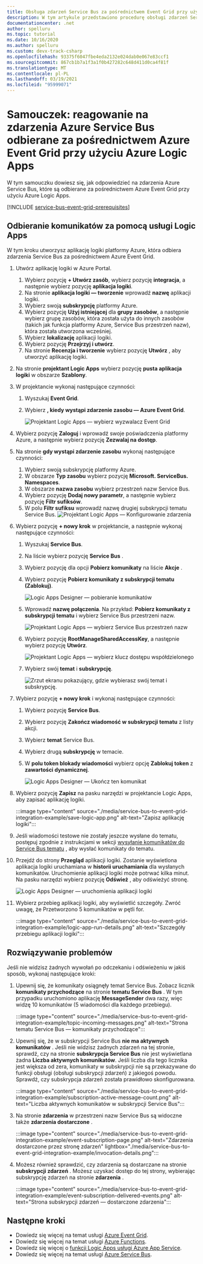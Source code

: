 ```yaml
---
title: Obsługa zdarzeń Service Bus za pośrednictwem Event Grid przy użyciu Azure Logic Apps
description: W tym artykule przedstawiono procedurę obsługi zdarzeń Service Bus za pośrednictwem Event Grid przy użyciu Azure Logic Apps.
documentationcenter: .net
author: spelluru
ms.topic: tutorial
ms.date: 10/16/2020
ms.author: spelluru
ms.custom: devx-track-csharp
ms.openlocfilehash: 93375f6047fbe4eda2132e024dab0e067e83ccf1
ms.sourcegitcommit: 867cb1b7a1f3a1f0b427282c648d411d0ca4f81f
ms.translationtype: MT
ms.contentlocale: pl-PL
ms.lasthandoff: 03/19/2021
ms.locfileid: "95999071"
---
```

# <a name="tutorial-respond-to-azure-service-bus-events-received-via-azure-event-grid-by-using-azure-logic-apps"></a>Samouczek: reagowanie na zdarzenia Azure Service Bus odbierane za pośrednictwem Azure Event Grid przy użyciu Azure Logic Apps
W tym samouczku dowiesz się, jak odpowiedzieć na zdarzenia Azure Service Bus, które są odbierane za pośrednictwem Azure Event Grid przy użyciu Azure Logic Apps. 

[!INCLUDE [service-bus-event-grid-prerequisites](../../includes/service-bus-event-grid-prerequisites.md)]

## <a name="receive-messages-by-using-logic-apps"></a>Odbieranie komunikatów za pomocą usługi Logic Apps
W tym kroku utworzysz aplikację logiki platformy Azure, która odbiera zdarzenia Service Bus za pośrednictwem Azure Event Grid. 

1. Utwórz aplikację logiki w Azure Portal.
    1. Wybierz pozycję **+ Utwórz zasób**, wybierz pozycję **integracja**, a następnie wybierz pozycję **aplikacja logiki**. 
    2. Na stronie **aplikacja logiki — tworzenie** wprowadź **nazwę** aplikacji logiki.
    3. Wybierz swoją **subskrypcję** platformy Azure. 
    4. Wybierz pozycję **Użyj istniejącej** dla **grupy zasobów**, a następnie wybierz grupę zasobów, która została użyta do innych zasobów (takich jak funkcja platformy Azure, Service Bus przestrzeń nazw), która została utworzona wcześniej. 
    5. Wybierz **lokalizację** aplikacji logiki. 
    6. Wybierz pozycję **Przejrzyj i utwórz**. 
    1. Na stronie **Recenzja i tworzenie** wybierz pozycję **Utwórz** , aby utworzyć aplikację logiki. 
1. Na stronie **projektant Logic Apps** wybierz pozycję **pusta aplikacja logiki** w obszarze **Szablony**. 
1. W projektancie wykonaj następujące czynności:
    1. Wyszukaj **Event Grid**. 
    2. Wybierz **, kiedy wystąpi zdarzenie zasobu — Azure Event Grid**. 

        ![Projektant Logic Apps — wybierz wyzwalacz Event Grid](./media/service-bus-to-event-grid-integration-example/logic-apps-event-grid-trigger.png)
4. Wybierz pozycję **Zaloguj** i wprowadź swoje poświadczenia platformy Azure, a następnie wybierz pozycję **Zezwalaj na dostęp**. 
5. Na stronie **gdy wystąpi zdarzenie zasobu** wykonaj następujące czynności:
    1. Wybierz swoją subskrypcję platformy Azure. 
    2. W obszarze **Typ zasobu** wybierz pozycję **Microsoft. ServiceBus. Namespaces**. 
    3. W obszarze **nazwa zasobu** wybierz przestrzeń nazw Service Bus. 
    4. Wybierz pozycję **Dodaj nowy parametr**, a następnie wybierz pozycję **Filtr sufiksów**. 
    5. W polu **Filtr sufiksu** wprowadź nazwę drugiej subskrypcji tematu Service Bus. 
        ![Projektant Logic Apps — Konfigurowanie zdarzenia](./media/service-bus-to-event-grid-integration-example/logic-app-configure-event.png)
6. Wybierz pozycję **+ nowy krok** w projektancie, a następnie wykonaj następujące czynności:
    1. Wyszukaj **Service Bus**.
    2. Na liście wybierz pozycję **Service Bus** . 
    3. Wybierz pozycję dla opcji **Pobierz komunikaty** na liście **Akcje** . 
    4. Wybierz pozycję **Pobierz komunikaty z subskrypcji tematu (Zablokuj)**. 

        ![Logic Apps Designer — pobieranie komunikatów](./media/service-bus-to-event-grid-integration-example/service-bus-get-messages-step.png)
    5. Wprowadź **nazwę połączenia**. Na przykład: **Pobierz komunikaty z subskrypcji tematu** i wybierz Service Bus przestrzeni nazw. 

        ![Projektant Logic Apps — wybierz Service Bus przestrzeń nazw](./media/service-bus-to-event-grid-integration-example/logic-apps-select-namespace.png) 
    6. Wybierz pozycję **RootManageSharedAccessKey**, a następnie wybierz pozycję **Utwórz**.

        ![Projektant Logic Apps — wybierz klucz dostępu współdzielonego](./media/service-bus-to-event-grid-integration-example/logic-app-shared-access-key.png) 
    8. Wybierz swój **temat** i **subskrypcję**. 
    
        ![Zrzut ekranu pokazujący, gdzie wybierasz swój temat i subskrypcję.](./media/service-bus-to-event-grid-integration-example/logic-app-select-topic-subscription.png)
7. Wybierz pozycję **+ nowy krok** i wykonaj następujące czynności: 
    1. Wybierz pozycję **Service Bus**.
    2. Wybierz pozycję **Zakończ wiadomość w subskrypcji tematu** z listy akcji. 
    3. Wybierz **temat** Service Bus.
    4. Wybierz drugą **subskrypcję** w temacie.
    5. W **polu token blokady wiadomości** wybierz opcję **Zablokuj token** z **zawartości dynamicznej**. 

        ![Logic Apps Designer — Ukończ ten komunikat](./media/service-bus-to-event-grid-integration-example/logic-app-complete-message.png)
8. Wybierz pozycję **Zapisz** na pasku narzędzi w projektancie Logic Apps, aby zapisać aplikację logiki. 

    :::image type="content" source="./media/service-bus-to-event-grid-integration-example/save-logic-app.png" alt-text="Zapisz aplikację logiki":::
1. Jeśli wiadomości testowe nie zostały jeszcze wysłane do tematu, postępuj zgodnie z instrukcjami w sekcji [wysyłanie komunikatów do Service Bus tematu](#send-messages-to-the-service-bus-topic) , aby wysłać komunikaty do tematu. 
1. Przejdź do strony **Przegląd** aplikacji logiki. Zostanie wyświetlona aplikacja logiki uruchamiana w **historii uruchamiania** dla wysłanych komunikatów. Uruchomienie aplikacji logiki może potrwać kilka minut. Na pasku narzędzi wybierz pozycję **Odśwież** , aby odświeżyć stronę. 

    ![Logic Apps Designer — uruchomienia aplikacji logiki](./media/service-bus-to-event-grid-integration-example/logic-app-runs.png)
1. Wybierz przebieg aplikacji logiki, aby wyświetlić szczegóły. Zwróć uwagę, że Przetworzono 5 komunikatów w pętli for. 
    
    :::image type="content" source="./media/service-bus-to-event-grid-integration-example/logic-app-run-details.png" alt-text="Szczegóły przebiegu aplikacji logiki":::    

## <a name="troubleshoot"></a>Rozwiązywanie problemów
Jeśli nie widzisz żadnych wywołań po odczekaniu i odświeżeniu w jakiś sposób, wykonaj następujące kroki: 

1. Upewnij się, że komunikaty osiągnęły temat Service Bus. Zobacz licznik **komunikaty przychodzące** na stronie **tematu Service Bus** . W tym przypadku uruchomiono aplikację **MessageSender** dwa razy, więc widzę 10 komunikatów (5 wiadomości dla każdego przebiegu).

    :::image type="content" source="./media/service-bus-to-event-grid-integration-example/topic-incoming-messages.png" alt-text="Strona tematu Service Bus — komunikaty przychodzące":::    
1. Upewnij się, że w subskrypcji Service Bus **nie ma aktywnych komunikatów** . 
    Jeśli nie widzisz żadnych zdarzeń na tej stronie, sprawdź, czy na stronie **subskrypcja Service Bus** nie jest wyświetlana żadna **Liczba aktywnych komunikatów**. Jeśli liczba dla tego licznika jest większa od zera, komunikaty w subskrypcji nie są przekazywane do funkcji obsługi (obsługi subskrypcji zdarzeń) z jakiegoś powodu. Sprawdź, czy subskrypcja zdarzeń została prawidłowo skonfigurowana. 

    :::image type="content" source="./media/service-bus-to-event-grid-integration-example/subscription-active-message-count.png" alt-text="Liczba aktywnych komunikatów w subskrypcji Service Bus":::    
1. Na stronie **zdarzenia** w przestrzeni nazw Service Bus są widoczne także **zdarzenia dostarczone** . 

    :::image type="content" source="./media/service-bus-to-event-grid-integration-example/event-subscription-page.png" alt-text="Zdarzenia dostarczone przez stronę zdarzeń" lightbox="./media/service-bus-to-event-grid-integration-example/invocation-details.png":::
1. Możesz również sprawdzić, czy zdarzenia są dostarczane na stronie **subskrypcji zdarzeń** . Możesz uzyskać dostęp do tej strony, wybierając subskrypcję zdarzeń na stronie **zdarzenia** . 
    
    :::image type="content" source="./media/service-bus-to-event-grid-integration-example/event-subscription-delivered-events.png" alt-text="Strona subskrypcji zdarzeń — dostarczone zdarzenia":::
## <a name="next-steps"></a>Następne kroki

* Dowiedz się więcej na temat usługi [Azure Event Grid](../event-grid/index.yml).
* Dowiedz się więcej na temat usługi [Azure Functions](../azure-functions/index.yml).
* Dowiedz się więcej o [funkcji Logic Apps usługi Azure App Service](../logic-apps/index.yml).
* Dowiedz się więcej na temat usługi [Azure Service Bus](/azure/service-bus/).


[2]: ./media/service-bus-to-event-grid-integration-example/sbtoeventgrid2.png
[3]: ./media/service-bus-to-event-grid-integration-example/sbtoeventgrid3.png
[7]: ./media/service-bus-to-event-grid-integration-example/sbtoeventgrid7.png
[8]: ./media/service-bus-to-event-grid-integration-example/sbtoeventgrid8.png
[9]: ./media/service-bus-to-event-grid-integration-example/sbtoeventgrid9.png
[10]: ./media/service-bus-to-event-grid-integration-example/sbtoeventgrid10.png
[11]: ./media/service-bus-to-event-grid-integration-example/sbtoeventgrid11.png
[12]: ./media/service-bus-to-event-grid-integration-example/sbtoeventgrid12.png
[12-1]: ./media/service-bus-to-event-grid-integration-example/sbtoeventgrid12-1.png
[12-2]: ./media/service-bus-to-event-grid-integration-example/sbtoeventgrid12-2.png
[13]: ./media/service-bus-to-event-grid-integration-example/sbtoeventgrid13.png
[14]: ./media/service-bus-to-event-grid-integration-example/sbtoeventgrid14.png
[15]: ./media/service-bus-to-event-grid-integration-example/sbtoeventgrid15.png
[16]: ./media/service-bus-to-event-grid-integration-example/sbtoeventgrid16.png
[17]: ./media/service-bus-to-event-grid-integration-example/sbtoeventgrid17.png
[18]: ./media/service-bus-to-event-grid-integration-example/sbtoeventgrid18.png
[20]: ./media/service-bus-to-event-grid-integration-example/sbtoeventgridportal.png
[21]: ./media/service-bus-to-event-grid-integration-example/sbtoeventgridportal2.png